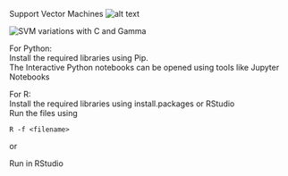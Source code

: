 Support Vector Machines
![alt text](https://github.com/devasood/svm/blob/master/RBF%20SVM.png)

![SVM variations with C and Gamma](https://github.com/devasood/svm/blob/master/EffectOfGammaAndC.png)

For Python:<br>
Install the required libraries using Pip.<br>
The Interactive Python notebooks can be opened using tools like Jupyter Notebooks

For R:<br>
Install the required libraries using install.packages or RStudio<br>
Run the files using 
```
R -f <filename>
``` 

or 

Run in RStudio

